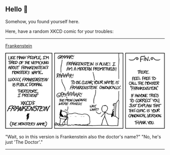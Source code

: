 ## Hello 👀

Somehow, you found yourself here.

Here, have a random XKCD comic for your troubles:

-----------------------------------

[Frankenstein](https://xkcd.com/1589)

![Frankenstein](./random_comic.png)

"Wait, so in this version is Frankenstein also the doctor's name?" "No, he's just 'The Doctor'."

-----------------------------------